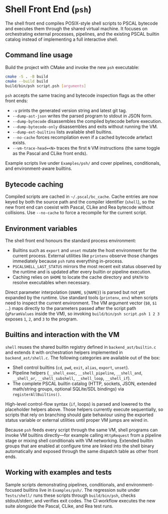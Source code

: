 # Shell Front End (`psh`)

The shell front end compiles POSIX-style shell scripts to PSCAL bytecode and
executes them through the shared virtual machine. It focuses on orchestrating
external processes, pipelines, and the existing PSCAL builtin catalog instead of
implementing a full interactive shell.

## Command line usage

Build the project with CMake and invoke the new `psh` executable:

```sh
cmake -S . -B build
cmake --build build
build/bin/psh script.psh [arguments]
```

`psh` accepts the same tracing and bytecode inspection flags as the other front
ends:

- `-v` prints the generated version string and latest git tag.
- `--dump-ast-json` writes the parsed program to stdout in JSON form.
- `--dump-bytecode` disassembles the compiled bytecode before execution.
- `--dump-bytecode-only` disassembles and exits without running the VM.
- `--dump-ext-builtins` lists available shell builtins.
- `--no-cache` forces recompilation even if a cached bytecode artefact exists.
- `--vm-trace-head=<N>` traces the first `N` VM instructions (the same toggle as
  the Pascal and CLike front ends).

Example scripts live under `Examples/psh/` and cover pipelines, conditionals,
and environment-aware builtins.

## Bytecode caching

Compiled scripts are cached in `~/.pscal/bc_cache`. Cache entries are now keyed
by both the source path and the compiler identifier (`shell`), so the new front
end can coexist with Pascal, CLike and Rea bytecode without collisions. Use
`--no-cache` to force a recompile for the current script.

## Environment variables

The shell front end honours the standard process environment:

- Builtins such as `export` and `unset` mutate the host environment for the
  current process. External utilities like `printenv` observe those changes
  immediately because `psh` runs everything in-process.
- `PSCALSHELL_LAST_STATUS` mirrors the most recent exit status observed by the
  runtime and is updated after every builtin or pipeline execution.
- Caching relies on `$HOME` to locate the cache directory and `$PATH` to resolve
  executables when necessary.

Direct parameter interpolation (`$NAME`, `${NAME}`) is parsed but not yet
expanded by the runtime. Use standard tools (`printenv`, `env`) when scripts
need to inspect the current environment. The VM argument vector (`$0`, `$1` …)
maps directly to the parameters passed after the script path (`gParamValues`
inside the VM), so invoking `build/bin/psh script.psh 1 2 3` exposes `1`, `2`,
and `3` to the program.

## Builtins and interaction with the VM

`shell` reuses the shared builtin registry defined in `backend_ast/builtin.c` and
extends it with orchestration helpers implemented in
`backend_ast/shell.c`. The following categories are available out of the box:

- Shell control builtins (`cd`, `pwd`, `exit`, `alias`, `export`, `unset`).
- Pipeline helpers (`__shell_exec`, `__shell_pipeline`, `__shell_and`,
  `__shell_or`, `__shell_subshell`, `__shell_loop`, `__shell_if`).
- The complete PSCAL builtin catalog (HTTP, sockets, JSON, extended math/string
  groups, optional SQLite/SDL bindings) via `registerAllBuiltins()`.

High-level control-flow syntax (`if`, loops) is parsed and lowered to the
placeholder helpers above. Those helpers currently execute sequentially, so
scripts that rely on branching should gate behaviour using the exported status
variable or external utilities until proper VM jumps are wired in.

Because `psh` feeds every script through the same VM, shell programs can invoke
VM builtins directly—for example calling `HttpRequest` from a pipeline stage or
mixing shell conditionals with VM networking. Extended builtin groups that are
enabled at configure time are linked into the shell binary automatically and
exposed through the same dispatch table as other front ends.

## Working with examples and tests

Sample scripts demonstrating pipelines, conditionals, and environment-focused
builtins live in `Examples/psh/`. The regression suite under `Tests/shell/`
runs these scripts through `build/bin/psh`, checks stdout/stderr, and verifies
exit codes. The CI workflow executes the new suite alongside the Pascal, CLike,
and Rea test runs.
